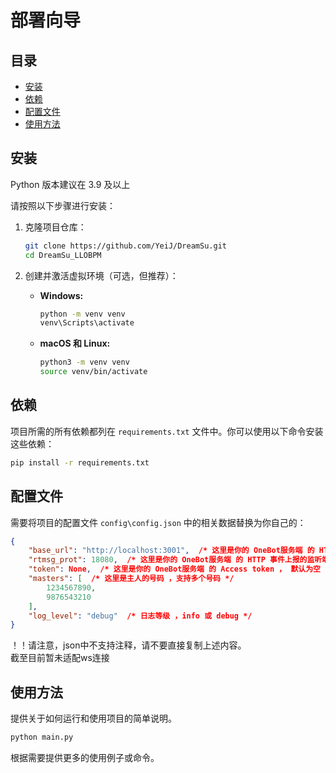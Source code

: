 # 部署向导

## 目录

- [安装](#安装)
- [依赖](#依赖)
- [配置文件](#配置文件)
- [使用方法](#使用方法)

## 安装

Python 版本建议在 3.9 及以上

请按照以下步骤进行安装：

1. 克隆项目仓库：

   ```bash
   git clone https://github.com/YeiJ/DreamSu.git
   cd DreamSu_LLOBPM
   ```

2. 创建并激活虚拟环境（可选，但推荐）：

   - **Windows:**

     ```bash
     python -m venv venv
     venv\Scripts\activate
     ```

   - **macOS 和 Linux:**

     ```bash
     python3 -m venv venv
     source venv/bin/activate
     ```

## 依赖

项目所需的所有依赖都列在 `requirements.txt` 文件中。你可以使用以下命令安装这些依赖：

```bash
pip install -r requirements.txt
```

## 配置文件

需要将项目的配置文件 `config\config.json` 中的相关数据替换为你自己的：

```json
{
    "base_url": "http://localhost:3001",  /* 这里是你的 OneBot服务端 的 HTTP 服务监听地址与端口 */
    "rtmsg_prot": 18080,  /* 这里是你的 OneBot服务端 的 HTTP 事件上报的监听端口 */
    "token": None,  /* 这里是你的 OneBot服务端 的 Access token ， 默认为空 ，字符串记得带引号 */
    "masters": [  /* 这里是主人的号码 ，支持多个号码 */
        1234567890, 
        9876543210
    ],
    "log_level": "debug"  /* 日志等级 ，info 或 debug */
}
```

！！请注意，json中不支持注释，请不要直接复制上述内容。\
截至目前暂未适配ws连接

## 使用方法

提供关于如何运行和使用项目的简单说明。

```bash
python main.py
```

根据需要提供更多的使用例子或命令。